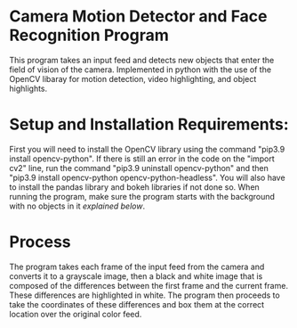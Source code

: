 # Camera Motion Detector and Face Recognition Program
This program takes an input feed and detects new objects that enter the field of vision of the camera. Implemented in python with the use of the OpenCV libaray for motion detection, video highlighting, and object highlights. 

# Setup and Installation Requirements:
First you will need to install the OpenCV library using the command "pip3.9 install opencv-python". If there is still an error in the code on the "import cv2" line, run the command "pip3.9 uninstall opencv-python" and then "pip3.9 install opencv-python opencv-python-headless". You will also have to install the pandas library and bokeh libraries if not done so. When running the program, make sure the program starts with the background with no objects in it *explained below*.

# Process
The program takes each frame of the input feed from the camera and converts it to a grayscale image, then a black and white image that is composed of the differences between the first frame and the current frame. These differences are highlighted in white. The program then proceeds to take the coordinates of these differences and box them at the correct location over the original color feed. 
